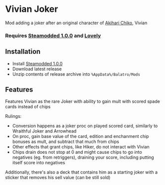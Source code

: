 # Vivian Joker

Mod adding a joker after an original character of [Akihari Chiko](https://bsky.app/profile/akihari-chiko.bsky.social), Vivian

### Requires [Steamodded 1.0.0](https://github.com/Steamopollys/Steamodded/wiki/01.-Getting-started) and [Lovely](https://github.com/ethangreen-dev/lovely-injector?tab=readme-ov-file#manual-installation)

## Installation

* Install [Steamodded 1.0.0](https://github.com/Steamopollys/Steamodded/wiki/01.-Getting-started)
* Download latest release
* Unzip contents of release archive into `%AppData%/Balatro/Mods`

## Features

Features Vivian as the rare Joker with ability to gain mult with scored spade cards instead of chips

Rulings:
* Conversion happens as a joker proc on played scored card, similarly to Wraithful Joker and Arrowhead
* On proc, gain base value of the card, edition and enchanment chip bonuses as mult, and subtract that much from chips
* Other effects that grant chips, like Hiker, do not interact with Vivian
* Chips drain does not stop at 0 and might cause chips to go into negatives (eg. from retriggers), draining your score, including putting itself score into negatives 

Additionally, there's also a deck that contains him as a starting joker with a sticker that removes his sell value (can be still sold)
